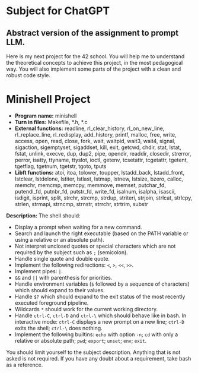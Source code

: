 # Subject for ChatGPT
Abstract version of the assignment to prompt LLM.
---
Here is my next project for the 42 school. You will help me to understand the theoretical concepts to achieve this project, in the most pedagogical way. You will also implement some parts of the project with a clean and robust code style.

# Minishell Project
- **Program name:** minishell
- **Turn in files:** Makefile, *.h, *.c
- **External functions:** readline, rl_clear_history, rl_on_new_line, rl_replace_line, rl_redisplay, add_history, printf, malloc, free, write, access, open, read, close, fork, wait, waitpid, wait3, wait4, signal, sigaction, sigemptyset, sigaddset, kill, exit, getcwd, chdir, stat, lstat, fstat, unlink, execve, dup, dup2, pipe, opendir, readdir, closedir, strerror, perror, isatty, ttyname, ttyslot, ioctl, getenv, tcsetattr, tcgetattr, tgetent, tgetflag, tgetnum, tgetstr, tgoto, tputs
- **Libft functions:** atoi, itoa, tolower, toupper, lstadd_back, lstadd_front, lstclear, lstdelone, lstiter, lstlast, lstmap, lstnew, lstsize, bzero, calloc, memchr, memcmp, memcpy, memmove, memset, putchar_fd, putendl_fd, putnbr_fd, putstr_fd, write_fd, isalnum, isalpha, isascii, isdigit, isprint, split, strchr, strcmp, strdup, striteri, strjoin, strlcat, strlcpy, strlen, strmapi, strncmp, strnstr, strrchr, strtrim, substr

**Description:**
The shell should:
- Display a prompt when waiting for a new command.
- Search and launch the right executable (based on the PATH variable or using a relative or an absolute path).
- Not interpret unclosed quotes or special characters which are not required by the subject such as `;` (semicolon).
- Handle single quote and double quote.
- Implement the following redirections: `<`, `>`, `<<`, `>>`.
- Implement pipes: `|`.
- `&&` and `||` with parenthesis for priorities.
- Handle environment variables (`$` followed by a sequence of characters) which should expand to their values.
- Handle `$?` which should expand to the exit status of the most recently executed foreground pipeline.
- Wildcards `*` should work for the current working directory.
- Handle `ctrl-C`, `ctrl-D` and `ctrl-\` which should behave like in bash. In interactive mode: `ctrl-C` displays a new prompt on a new line; `ctrl-D` exits the shell; `ctrl-\` does nothing.
- Implement the following builtins: `echo` with option `-n`; `cd` with only a relative or absolute path; `pwd`; `export`; `unset`; `env`; `exit`.

You should limit yourself to the subject description.  Anything that is not asked is not required. If you have any doubt about a requirement, take bash as a reference.
